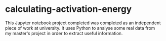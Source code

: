 # calculating-activation-energy

This Jupyter notebook project completed was completed as an independent piece of work at university. It uses Python to analyse some real data from my master's project in order to extract useful information.
